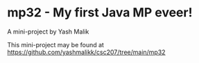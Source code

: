 # mp32 - My first Java MP eveer!

A mini-project by Yash Malik

This mini-project may be found at https://github.com/yashmalikk/csc207/tree/main/mp32

